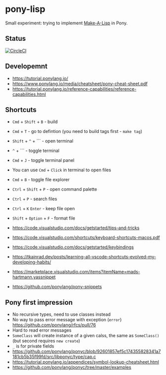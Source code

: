 # pony-lisp

Small experiment: trying to implement [Make-A-Lisp](https://github.com/kanaka/mal/blob/master/process/guide.md) in Pony.

## Status

[![CircleCI](https://circleci.com/gh/stereobooster/pony-lisp.svg?style=svg)](https://circleci.com/gh/stereobooster/pony-lisp)

## Developemnt

- https://tutorial.ponylang.io/
- https://www.ponylang.io/media/cheatsheet/pony-cheat-sheet.pdf
- https://tutorial.ponylang.io/reference-capabilities/reference-capabilities.html

## Shortcuts

- `Cmd` + `Shift` + `B` - build
- `Cmd` + `T` - go to defintion (you need to build tags first - `make tag`)
- `Shift` + `^` + `\`` - open terminal
- `^` + `\`` - toggle terminal
- `Cmd` + `J` - toggle terminal panel
- You can use `Cmd` + `Click` in terminal to open files
- `Cmd` + `B` - toggle file explorer
- `Ctrl` + `Shift` + `P` - open command palette
- `Ctrl` + `P` - search files
- `Ctrl` + `K` `Enter` - keep file open
- `Shift` + `Option` + `F` - format file

- https://code.visualstudio.com/docs/getstarted/tips-and-tricks
- https://code.visualstudio.com/shortcuts/keyboard-shortcuts-macos.pdf
- https://code.visualstudio.com/docs/getstarted/keybindings
- https://tkainrad.dev/posts/learning-all-vscode-shortcuts-evolved-my-developing-habits/

- https://marketplace.visualstudio.com/items?itemName=mads-hartmann.yassnippet
- https://github.com/ponylang/pony-snippets

## Pony first impression

- No recursive types, need to use classes instead
- No way to pass error message with exception (`error`) https://github.com/ponylang/rfcs/pull/76
- Hard to read error messages
- `SomeClass` will create instance of a given calss, the same as `SomeClass()` (but second requires `new create`)
- `_` is for private fields
- https://github.com/ponylang/ponyc/blob/92601857ef5c174355828341a7181cb5b35f99fd/src/libponyc/type/cap.c
- https://tutorial.ponylang.io/appendices/symbol-lookup-cheatsheet.html
- https://github.com/ponylang/ponyc/tree/master/examples